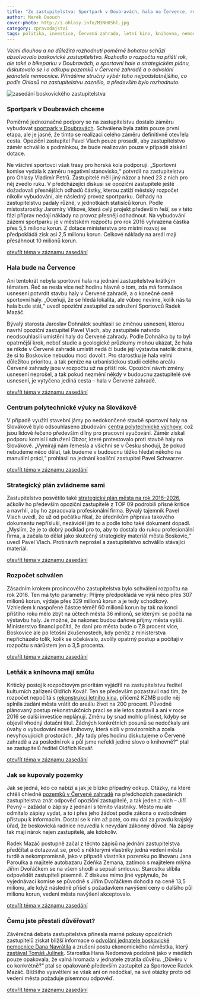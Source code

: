 ```yaml
---
title: "Ze zastupitelstva: Sportpark v Doubravách, hala na Července, rozpočet. A mlčení k nemocnici"
author: Marek Osouch
cover-photo: http://i.ohlasy.info/M3NH0Shl.jpg
category: zpravodajství
tags: politika, investice, Červená zahrada, letní kino, knihovna, nemocnice
---
```


*Velmi dlouhou a na důležitá rozhodnutí poměrně bohatou schůzi absolvovalo boskovické zastupitelstvo. Rozhodlo o rozpočtu na příští rok, ale také o bikeparku v Doubravách, o sportovní hale a strategickém plánu, diskutovalo se i o odkupu pozemků v Červené zahradě a o odvolání jednatele nemocnice. Přinášíme stručný výběr toho nejpodstatnějšího, co podle Ohlasů na zastupitelstvu zaznělo, a především bylo rozhodnuto.*

<img src="http://i.ohlasy.info/M3NH0Sh.jpg" alt="zasedání boskovického zastupitelstva" class="img-responsive img-popup" data-author="Tomáš Trumpeš">

### Sportpark v Doubravách chceme

Poměrně jednoznačné podpory se na zastupitelstvu dostalo záměru vybudovat [sportpark v Doubravách](/clanky/2015/09/bikepark.html). Schválena byla zatím pouze první etapa, ale je jasné, že tímto se realizaci celého záměru definitivně otevřela cesta. Opoziční zastupitel Pavel Vlach pouze prosadil, aby zastupitelstvo záměr schválilo s podmínkou, že bude realizován pouze v případě získání dotace.

Ne všichni sportovci však trasy pro horská kola podporují. „Sportovní komise vydala k záměru negativní stanovisko,“ potvrdil na zastupitelstvu pro Ohlasy Vladimír Petrů. Zastupitelé měli jiný názor a hned 23 z nich pro něj zvedlo ruku. V předcházející diskusi se opoziční zastupitelé ještě dožadovali přesnějších odhadů částky, kterou zatíží městský rozpočet nikoliv vybudování, ale následný provoz sportparku. Odhady na zastupitelstvu padaly různé, v jednotkách statisíců korun. Podle místostarostky Jaromíry Vítkové, která celý projekt především řeší, se v této fázi příprav nedají náklady na provoz přesněji odhadnout. Na vybudování zázemí sportparku je v městském rozpočtu pro rok 2016 vyhrazena částka přes 5,5 milionu korun. Z dotace ministerstva pro místní rozvoj se předpokládá zisk asi 2,5 milionu korun. Celkové náklady na areál mají přesáhnout 10 milionů korun.

<span class="glyphicon glyphicon-play" aria-hidden="true"></span> [otevřít téma v záznamu zasedání](https://youtu.be/GTe5NLaCOiE?t=59m58s)

### Hala bude na Července

Ani tentokrát nebyla sportovní hala na jednání zastupitelstva krátkým tématem. Řeč se nesla více než hodinu hlavně o tom, zda má formulace usnesení potvrdit stavbu haly v Červené zahradě, a o konečné ceně sportovní haly. „Oceňuji, že se hledá lokalita, ale vůbec nevíme, kolik nás ta hala bude stát,“ uvedl opoziční zastupitel za sdružení Sportovců Radek Mazáč.

Bývalý starosta Jaroslav Dohnálek souhlasil se změnou usnesení, kterou navrhl opoziční zastupitel Pavel Vlach, aby zastupitelé natvrdo neodsouhlasili umístění haly do Červené zahrady. Podle Dohnálka by to byl opatrnější krok, neboť studie a geologické průzkumy mohou ukázat, že hala se nikde v Červené zahradě umístit nedá či bude její výstavba natolik drahá, že si to Boskovice nebudou moci dovolit. Pro starostku je hala velmi důležitou prioritou, a tak peníze na urbanistickou studii celého areálu Červené zahrady jsou v rozpočtu už na příští rok. Opoziční návrh změny usnesení neprošel, a tak pokud nezmění někdy v budoucnu zastupitelé své usnesení, je vytyčena jediná cesta – hala v Červené zahradě.

<span class="glyphicon glyphicon-play" aria-hidden="true"></span> [otevřít téma v záznamu zasedání](https://youtu.be/GTe5NLaCOiE?t=1h48m05s)

### Centrum polytechnické výuky na Slovákově

V případě využití stavební jámy po nedokončené stavbě sportovní haly na Slovákově bylo odsouhlaseno zbudování [centra polytechnické výchovy](/clanky/2015/10/budoucnost-slovakovy.html), což jsou lidově řečeno především dílny pro pracovní vyučování. Záměr získal podporu komisí i sdružení Obzor, které protestovalo proti stavbě haly na Slovákově. „Vymírají nám řemesla a všichni se v Česku shodují, že pokud nebudeme něco dělat, tak budeme v budoucnu těžko hledat někoho na manuální práci,“ prohlásil na jednání koaliční zastupitel Pavel Schwarzer.

<span class="glyphicon glyphicon-play" aria-hidden="true"></span> [otevřít téma v záznamu zasedání](https://youtu.be/GTe5NLaCOiE?t=3h13m33s)

### Strategický plán zvládneme sami

Zastupitelstvo posvětilo také [strategický plán města na rok 2016–2026](/clanky/2015/09/rozhovor-tajemnik.html), ačkoliv ho především opoziční zastupitelé z TOP 09 podrobili přísné kritice a navrhli, aby ho zpracovala profesionální firma. Bývalý tajemník Pavel Vlach uvedl, že už od počátku říkal, že úředníkům příprava takového dokumentu nepřísluší, nezáviděl jim to a podle toho také dokument dopadl. „Myslím, že je to dobrý podklad pro to, aby to dostala do rukou profesionální firma, a začala to dělat jako skutečný strategický materiál města Boskovic,“ uvedl Pavel Vlach. Protinávrh neprošel a zastupitelstvo schválilo stávající materiál.

<span class="glyphicon glyphicon-play" aria-hidden="true"></span> [otevřít téma v záznamu zasedání](https://youtu.be/GTe5NLaCOiE?t=4h23m21s)

### Rozpočet schválen

Zásadním krokem prosincového zastupitelstva bylo schválení rozpočtu na rok 2016. Ten má tyto parametry: Příjmy předpokládá ve výši něco přes 307 milionů korun, výdaje přes 329 milionů korun a je tedy schodkový. Vzhledem k naspořené částce téměř 60 milionů korun by tak na konci příštího roku mělo zbýt na účtech města 36 milionů, se kterými se počítá na výstavbu haly. Je možné, že nakonec budou daňové příjmy města vyšší. Ministerstvo financí počítá, že daní pro města bude o 7,8 procent více, Boskovice ale po letošní zkušenostech, kdy peněz z ministerstva nepřicházelo tolik, kolik se očekávalo, zvolily opatrný postup a počítají v rozpočtu s nárůstem jen o 3,5 procenta.

<span class="glyphicon glyphicon-play" aria-hidden="true"></span> [otevřít téma v záznamu zasedání](https://youtu.be/GTe5NLaCOiE?t=5h19m37s)

### Letňák a knihovna mají smůlu

Kritický postoj k rozpočtovým prioritám vyjádřil na zastupitelstvu ředitel kulturních zařízení Oldřich Kovář. Ten se především pozastavil nad tím, že rozpočet nepočítá s [rekonstrukcí letního kina](/clanky/2015/08/rekonstrukce-letnaku.html), přičemž KZMB podle něj splnila zadání města vrátit do areálu život na 200 procent. Původně plánovaný postup rekonstrukčních prací se ale letos zastavil a ani v roce 2016 se další investice neplánují. Změnu by snad mohlo přinést, kdyby se objevil vhodný dotační titul. Žádných konkrétních posunů se nedočkaly ani úvahy o vybudování nové knihovny, která sídlí v provizorních a zcela nevyhovujících prostorách. „My tady přes hodinu diskutujeme o Červené zahradě a za poslední rok a půl jsme neřekli jediné slovo o knihovně?“ ptal se zastupitelů ředitel Oldřich Kovář.

<span class="glyphicon glyphicon-play" aria-hidden="true"></span> [otevřít téma v záznamu zasedání](https://youtu.be/GTe5NLaCOiE?t=5h47m45s)

### Jak se kupovaly pozemky

Jak se jedná, kdo co nabízí a jak je blízko případný odkup. Otázky, na které chtěli ohledně [pozemků v Červené zahradě](/clanky/2015/11/cervenka-odkup.html) na předchozích zasedáních zastupitelstva znát odpověď opoziční zastupitelé, a tak jeden z nich – Jiří Pevný – zažádal o zápisy z jednání s těmito vlastníky. Město mu ale odmítalo zápisy vydat, a to i přes jeho žádost podle zákona o svobodném přístupu k informacím. Dostal se k nim až poté, co mu dal za pravdu krajský úřad, že boskovická radnice neuvedla k nevydání zákonný důvod. Na zápisy tak mají nárok nejen zastupitelé, ale kdokoliv.

Radek Mazáč postupně začal z těchto zápisů na jednání zastupitelstva předčítat a dotazovat se, proč s některými vlastníky jedná vedení města tvrdě a nekompromisně, jako v případě vlastníka pozemku po lihovaru Jana Paroulka a majitele autobazaru Zdeňka Zemana, zatímco s majitelem mlýna Jiřím Dvořáčkem se na všem shodli a sepsali smlouvu. Starostka slíbila odpovědět zastupiteli písemně. Z diskuse mimo jiné vyplynulo, že vyjednávací komise se původně s Jiřím Dvořáčkem dohodla na ceně 13,5 milionu, ale když následně přišel s požadavkem navýšení ceny o dalšího půl milionu korun, vedení města navýšení akceptovalo.

<span class="glyphicon glyphicon-play" aria-hidden="true"></span> [otevřít téma v záznamu zasedání](https://youtu.be/GTe5NLaCOiE?t=6h06m28s)

### Čemu jste přestali důvěřovat?

Závěrečná debata zastupitelstva přinesla marné pokusy opozičních zastupitelů získat bližší informace o [odvolání jednatele boskovické nemocnice Dana Navrátila](/clanky/2015/10/navratil-odvolan.html) a zrušení postu ekonomického náměstka, který [zastával Tomáš Julínek](/clanky/2015/12/julinek-odvolan.html). Starostka Hana Nedomová podobně jako v médiích pouze opakovala, že valná hromada v jednatele ztratila důvěru. „Důvěru v co konkrétně?“ ptal se opakovaně především zastupitel za Sportovce Radek Mazáč. Bližšího vysvětlení se však ani on nedočkal, na své otázky proto od vedení města požaduje písemnou odpověď.

<span class="glyphicon glyphicon-play" aria-hidden="true"></span> [otevřít téma v záznamu zasedání](https://youtu.be/GTe5NLaCOiE?t=6h40m45s)

